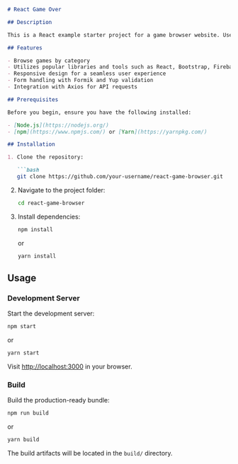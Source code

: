 
```markdown
# React Game Over

## Description

This is a React example starter project for a game browser website. Users can explore games based on different categories.

## Features

- Browse games by category
- Utilizes popular libraries and tools such as React, Bootstrap, Firebase, and more
- Responsive design for a seamless user experience
- Form handling with Formik and Yup validation
- Integration with Axios for API requests

## Prerequisites

Before you begin, ensure you have the following installed:

- [Node.js](https://nodejs.org/)
- [npm](https://www.npmjs.com/) or [Yarn](https://yarnpkg.com/)

## Installation

1. Clone the repository:

   ```bash
   git clone https://github.com/your-username/react-game-browser.git
   ```

2. Navigate to the project folder:

   ```bash
   cd react-game-browser
   ```

3. Install dependencies:

   ```bash
   npm install
   ```

   or

   ```bash
   yarn install
   ```

## Usage

### Development Server

Start the development server:

```bash
npm start
```

or

```bash
yarn start
```

Visit [http://localhost:3000](http://localhost:3000) in your browser.

### Build

Build the production-ready bundle:

```bash
npm run build
```

or

```bash
yarn build
```

The build artifacts will be located in the `build/` directory.


